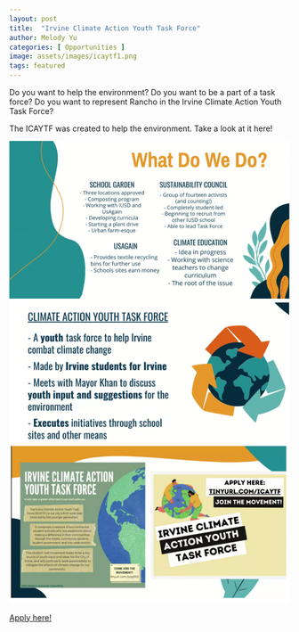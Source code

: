 ```yaml
---
layout: post
title:  "Irvine Climate Action Youth Task Force"
author: Melody Yu
categories: [ Opportunities ]
image: assets/images/icaytf1.png
tags: featured
---
```


Do you want to help the environment? Do you want to be a part of a task force? Do you want to represent Rancho in the Irvine Climate Action Youth Task Force?  

The ICAYTF was created to help the environment. Take a look at it here!

![png](/assets/images/icaytf2.png)
![png](/assets/images/icaytf3.png)
![png](/assets/images/icaytf4.png)

[Apply here!](tinyurl.com/icaytfr2)
